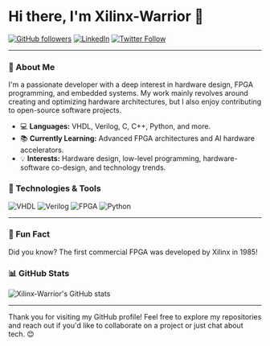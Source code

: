 # Hi there, I'm Xilinx-Warrior 👋

[![GitHub followers](https://img.shields.io/github/followers/xilinx-warrior?label=Follow&style=social)](https://github.com/xilinx-warrior?tab=followers)
[![LinkedIn](https://img.shields.io/badge/LinkedIn-Connect-blue)](https://www.linkedin.com/in/ryan-morales-a2320a324)
[![Twitter Follow](https://img.shields.io/twitter/follow/ryanmorales7393?style=social)](https://x.com/ryanmorales7393)

---

### 🚀 About Me

I'm a passionate developer with a deep interest in hardware design, FPGA programming, and embedded systems. My work mainly revolves around creating and optimizing hardware architectures, but I also enjoy contributing to open-source software projects.

- 💻 **Languages:** VHDL, Verilog, C, C++, Python, and more.
- 📚 **Currently Learning:** Advanced FPGA architectures and AI hardware accelerators.
- 💡 **Interests:** Hardware design, low-level programming, hardware-software co-design, and technology trends.

### 🔧 Technologies & Tools

![VHDL](https://img.shields.io/badge/VHDL-007ACC?style=for-the-badge&logo=VHDL&logoColor=white)
![Verilog](https://img.shields.io/badge/Verilog-FF9900?style=for-the-badge&logo=Verilog&logoColor=white)
![FPGA](https://img.shields.io/badge/FPGA-023047?style=for-the-badge&logo=Xilinx&logoColor=white)
![Python](https://img.shields.io/badge/Python-3776AB?style=for-the-badge&logo=python&logoColor=white)

---

### 🌟 Fun Fact

Did you know? The first commercial FPGA was developed by Xilinx in 1985!

### 📊 GitHub Stats

![Xilinx-Warrior's GitHub stats](https://github-readme-stats.vercel.app/api?username=xilinx-warrior&show_icons=true&theme=radical)

---

Thank you for visiting my GitHub profile! Feel free to explore my repositories and reach out if you'd like to collaborate on a project or just chat about tech. 😊
